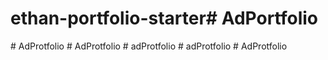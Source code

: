 # ethan-portfolio-starter#   A d P o r t f o l i o  
 #   A d P r o t f o l i o  
 #   A d P r o t f o l i o  
 #   a d P r o t f o l i o  
 #   a d P r o t f o l i o  
 #   A d P r o t f o l i o  
 